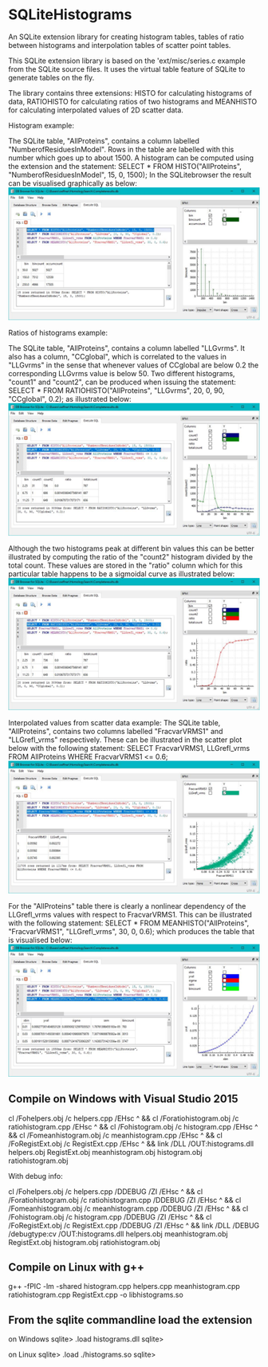 # SQLiteHistograms
An SQLite extension library for creating histogram tables, tables of ratio between histograms and  interpolation 
tables of scatter point tables.

This SQLite extension library is based on the 'ext/misc/series.c example from the SQLite source files. 
It uses the virtual table feature of SQLite to generate tables on the fly.

The library contains three extensions: HISTO for calculating histograms of data, RATIOHISTO for calculating 
ratios of two histograms and MEANHISTO for calculating interpolated values of 2D scatter data.

Histogram example:

The SQLite table, "AllProteins", contains a column labelled "NumberofResiduesInModel". Rows in the table are labelled with this
number which goes up to about 1500. A histogram can be computed using the extension and the statement: 
  SELECT * FROM HISTO("AllProteins", "NumberofResiduesInModel", 15, 0, 1500);
In the SQLitebrowser the result can be visualised graphically as below:
![alt text](histo.jpg)

Ratios of histograms example:

The SQLite table, "AllProteins", contains a column labelled "LLGvrms". It also has a column, "CCglobal", which is correlated 
to the values in "LLGvrms" in the sense that whenever values of CCglobal are below 0.2 the corresponding LLGvrms value is 
below 50. Two different histograms, "count1" and "count2", can be produced when issuing the statement:
   SELECT * FROM RATIOHISTO("AllProteins", "LLGvrms", 20, 0, 90, "CCglobal", 0.2);
as illustrated below:
![alt text](ratio1.jpg)

Although the two histograms peak at different bin values this can be better illustrated by computing the ratio of the "count2" 
histogram divided by the total count. These values are stored in the "ratio" column which for this particular table 
happens to be a sigmoidal curve as illustrated below:
![alt text](ratio2.jpg)

Interpolated values from scatter data example:
The SQLite table, "AllProteins", contains two columns labelled "FracvarVRMS1" and "LLGrefl_vrms" respectively. These can be
illustrated in the scatter plot below with the following statement:
  SELECT FracvarVRMS1, LLGrefl_vrms FROM AllProteins WHERE FracvarVRMS1 <= 0.6;
![alt text](scatter.jpg)

For the "AllProteins" table there is clearly a nonlinear dependency of the LLGrefl_vrms values with respect to FracvarVRMS1. 
This can be illustrated with the following statement:
  SELECT * FROM MEANHISTO("AllProteins", "FracvarVRMS1", "LLGrefl_vrms", 30, 0, 0.6); 
which produces the table that is visualised below:
![alt text](mean.jpg)



## Compile on Windows with Visual Studio 2015

cl /Fohelpers.obj /c helpers.cpp /EHsc ^
 && cl /Foratiohistogram.obj /c ratiohistogram.cpp /EHsc ^
 && cl /Fohistogram.obj /c histogram.cpp /EHsc ^
 && cl /Fomeanhistogram.obj /c meanhistogram.cpp /EHsc ^
 && cl /FoRegistExt.obj /c RegistExt.cpp /EHsc ^
 && link /DLL /OUT:histograms.dll helpers.obj RegistExt.obj meanhistogram.obj histogram.obj ratiohistogram.obj

With debug info:

cl /Fohelpers.obj /c helpers.cpp /DDEBUG  /ZI /EHsc ^
 && cl /Foratiohistogram.obj /c ratiohistogram.cpp /DDEBUG  /ZI /EHsc ^
 && cl /Fomeanhistogram.obj /c meanhistogram.cpp /DDEBUG  /ZI /EHsc ^
 && cl /Fohistogram.obj /c histogram.cpp /DDEBUG  /ZI /EHsc ^
 && cl /FoRegistExt.obj /c RegistExt.cpp  /DDEBUG  /ZI /EHsc ^
 && link /DLL /DEBUG /debugtype:cv /OUT:histograms.dll helpers.obj meanhistogram.obj RegistExt.obj histogram.obj ratiohistogram.obj


## Compile on Linux with g++

 g++ -fPIC -lm -shared histogram.cpp helpers.cpp meanhistogram.cpp ratiohistogram.cpp RegistExt.cpp -o libhistograms.so

## From the sqlite commandline load the extension

 on Windows
 sqlite> .load histograms.dll
 sqlite>
 
 on Linux
 sqlite> .load ./histograms.so
 sqlite>

